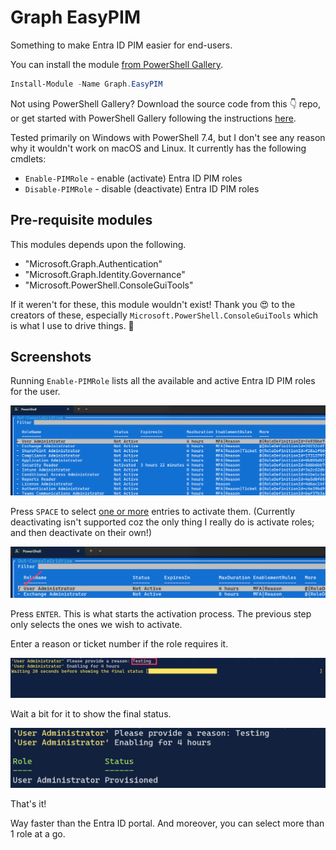 # Graph EasyPIM
Something to make Entra ID PIM easier for end-users. 

You can install the module [from PowerShell Gallery](https://www.powershellgallery.com/packages/Graph.EasyPIM/). 

```powershell
Install-Module -Name Graph.EasyPIM
```

Not using PowerShell Gallery? Download the source code from this 👇 repo, or get started with PowerShell Gallery following the instructions [here](https://learn.microsoft.com/en-gb/powershell/gallery/getting-started?view=powershellget-3.x).

Tested primarily on Windows with PowerShell 7.4, but I don't see any reason why it wouldn't work on macOS and Linux. It currently has the following cmdlets:

- `Enable-PIMRole` - enable (activate) Entra ID PIM roles
- `Disable-PIMRole` - disable (deactivate) Entra ID PIM roles

## Pre-requisite modules
This modules depends upon the following. 

- "Microsoft.Graph.Authentication"
- "Microsoft.Graph.Identity.Governance"
- "Microsoft.PowerShell.ConsoleGuiTools"

If it weren't for these, this module wouldn't exist! Thank you 😍 to the creators of these, especially `Microsoft.PowerShell.ConsoleGuiTools` which is what I use to drive things. 🙏

## Screenshots

Running `Enable-PIMRole` lists all the available and active Entra ID PIM roles for the user.

![image-20241006172734455](assets/image-20241006172734455.png)

Press `SPACE` to select <u>one or more</u> entries to activate them. (Currently deactivating isn't supported coz the only thing I really do is activate roles; and then deactivate on their own!)

![image-20241006172840346](assets/image-20241006172840346.png)

Press `ENTER`. This is what starts the activation process. The previous step only selects the ones we wish to activate.

Enter a reason or ticket number if the role requires it. 

![image-20241006173010679](assets/image-20241006173010679.png)

Wait a bit for it to show the final status. 

![image-20241006173033656](assets/image-20241006173033656.png)

That's it! 

Way faster than the Entra ID portal. And moreover, you can select more than 1 role at a go. 